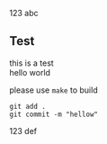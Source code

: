 123
abc
## Test

this is a test<br>
hello world<br>

please use ``make`` to build<br>

```
git add .
git commit -m "hellow"
```
123
def
